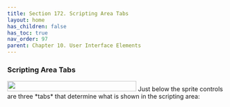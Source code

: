 ```yaml
---
title: Section 172. Scripting Area Tabs
layout: home
has_children: false
has_toc: true
nav_order: 97
parent: Chapter 10. User Interface Elements
---
```


### Scripting Area Tabs

<img src="/snap-manual/assets/images/image1059.png" style="width:297px; height:24px">
Just below the sprite controls are three *tabs* that
determine what is shown in the scripting area:

